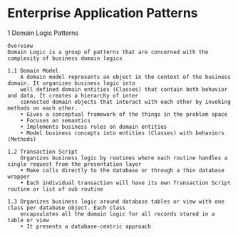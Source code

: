 Enterprise Application Patterns
=============================

1 Domain Logic Patterns
    
    Overview
    Domain Logic is a group of patterns that are concerned with the complexity of business domain logics

    1.1 Domain Model
        A domain model represents an object in the context of the business domain. It organizes business logic into
        well defined domain entities (Classes) that contain both behavior and data. It creates a hierarchy of inter 
        connected domain objects that interact with each other by invoking methods on each other.
        • Gives a conceptual framework of the things in the problem space
        • Focuses on semantics
        • Implements business rules on domain entities
        • Model business concepts into entities (Classes) with behaviors (Methods)

    1.2 Transaction Script
        Organizes business logic by routines where each routine handles a single request from the presentation layer
        • Make calls directly to the database or through a thin database wrapper
        • Each individual transaction will have its own Transaction Script routine or list of sub routine

    1.3 Organizes business logic around database tables or view with one class per database object. Each class 
        encapsulates all the domain logic for all records stored in a table or view
        • It presents a database-centric approach
